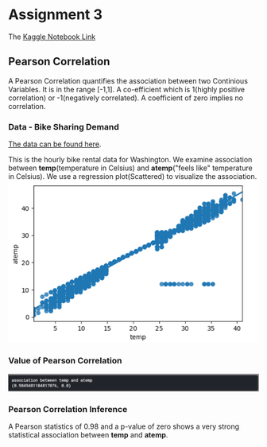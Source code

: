 # Assignment 3

The [Kaggle Notebook Link](https://www.kaggle.com/satyads/data-analysis-tools-coursera-anova-tukey-posthoc)

## Pearson Correlation

A Pearson Correlation quantifies the association between two Continious Variables. It is in the range [-1,1]. A co-efficient which is 1(highly positive correlation) or 
-1(negatively correlated). A coefficient of zero implies no correlation.

### Data - Bike Sharing Demand

[The data can be found here](https://www.kaggle.com/c/bike-sharing-demand/data).<br>

This is the hourly bike rental data for Washington.
We examine association between **temp**(temperature in Celsius) and **atemp**("feels like" temperature in Celsius).
We use a regression plot(Scattered) to visualize the association.
![scatter](scatter.png)<br>

### Value of Pearson Correlation
![pearson](pearson.png)<br>

### Pearson Correlation Inference
A Pearson statistics of 0.98 and a p-value of zero shows a very strong statistical association between **temp** and **atemp**.

